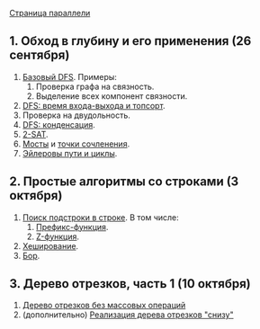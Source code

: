 [Страница параллели](https://algocode.ru/b2019/)

## 1\. Обход в глубину и его применения (26 сентября)

1.  [Базовый DFS](Обход_в_глубину "wikilink"). Примеры:
    1.  Проверка графа на связность.
    2.  Выделение всех компонент связности.
2.  [DFS: время входа-выхода и
    топсорт](Топологическая_сортировка "wikilink").
3.  Проверка на двудольность.
4.  [DFS: конденсация](Конденсация_графа "wikilink").
5.  [2-SAT](2-SAT "wikilink").
6.  [Мосты](Поиск_мостов "wikilink") и [точки
    сочленения](Поиск_точек_сочленения "wikilink").
7.  [Эйлеровы пути и циклы](Эйлеровы_пути_и_циклы "wikilink").

## 2\. Простые алгоритмы со строками (3 октября)

1.  [Поиск подстроки в строке](Поиск_подстроки_в_строке "wikilink"). В
    том числе:
    1.  [Префикс-функция](Префикс-функция "wikilink").
    2.  [Z-функция](Z-функция "wikilink").
2.  [Хеширование](Хеширование "wikilink").
3.  [Бор](Бор "wikilink").

## 3\. Дерево отрезков, часть 1 (10 октября)

1.  [Дерево отрезков без массовых операций](Дерево_отрезков "wikilink")
2.  (дополнительно) [Реализация дерева отрезков
    "снизу"](https://codeforces.com/blog/entry/18051)